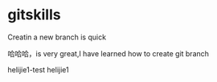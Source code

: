 
# gitskills

Creatin a new branch is quick


哈哈哈，is very great,I have learned how to create git branch


helijie1-test
helijie1
